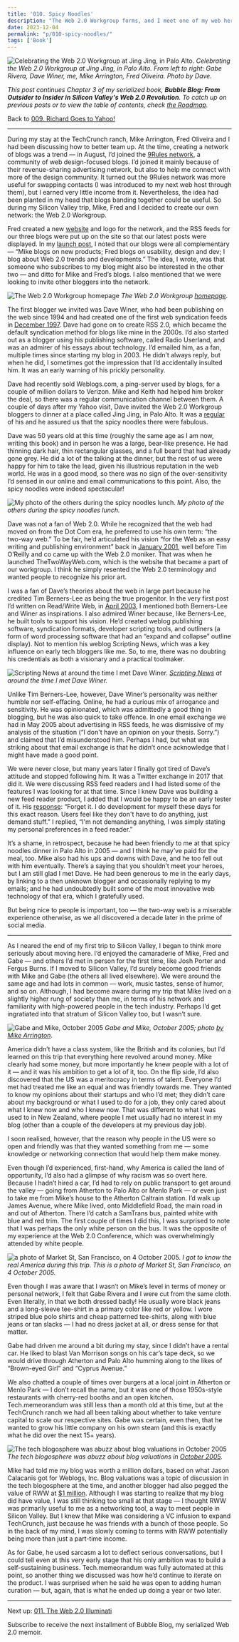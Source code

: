 ```yaml
---
title: '010. Spicy Noodles'
description: "The Web 2.0 Workgroup forms, and I meet one of my web heroes: Dave Winer. Also, Techmeme's Gabe Rivera and I talk about our nascent web businesses."
date: 2023-12-04
permalink: "p/010-spicy-noodles/"
tags: ['Book']
---
```

![Celebrating the Web 2.0 Workgroup at Jing Jing, in Palo Alto.](/assets/images/5f0cf3d8-28af-4f7c-ab78-350ffe501156_2272x1704.jpg "Celebrating the Web 2.0 Workgroup at Jing Jing, in Palo Alto.")
*Celebrating the Web 2.0 Workgroup at Jing Jing, in Palo Alto. From left to right: Gabe Rivera, Dave Winer, me, Mike Arrington, Fred Oliveira. Photo by Dave.*

_This post continues Chapter 3 of my serialized book, **Bubble Blog: From Outsider to Insider in Silicon Valley's Web 2.0 Revolution**. To catch up on previous posts or to view the table of contents, check [the Roadmap](https://www.cybercultural.com/p/roadmap-bubbleblog)._

Back to [009\. Richard Goes to Yahoo!](https://www.cybercultural.com/p/009-richard-goes-to-yahoo)

* * *

During my stay at the TechCrunch ranch, Mike Arrington, Fred Oliveira and I had been discussing how to better team up. At the time, creating a network of blogs was a trend — in August, I’d joined the [9Rules network](https://web.archive.org/web/20060508060801/http://www.readwriteweb.com/archives/9rules_network.php), a community of web design-focused blogs. I’d joined it mainly because of their revenue-sharing advertising network, but also to help me connect with more of the design community. It turned out the 9Rules network was more useful for swapping contacts (I was introduced to my next web host through them), but I earned very little income from it. Nevertheless, the idea had been planted in my head that blogs banding together could be useful. So during my Silicon Valley trip, Mike, Fred and I decided to create our own network: the Web 2.0 Workgroup.

Fred created a new [website](http://web.archive.org/web/20051013062347/http://www.web20workgroup.com/) and logo for the network, and the RSS feeds for our three blogs were put up on the site so that our latest posts were displayed. In my [launch post](https://web.archive.org/web/20060115050008/http://www.readwriteweb.com/archives/web_20_workgrou.php), I noted that our blogs were all complementary — “Mike blogs on new products; Fred blogs on usability, design and dev; I blog about Web 2.0 trends and developments.” The idea, I wrote, was that someone who subscribes to my blog might also be interested in the other two — and ditto for Mike and Fred’s blogs. I also mentioned that we were looking to invite other bloggers into the network.

![The Web 2.0 Workgroup homepage](/assets/images/cc5284db-c315-44f0-9762-c3d46c54fab2_1882x1190.jpg "The Web 2.0 Workgroup homepage")
*The Web 2.0 Workgroup [homepage](http://web.archive.org/web/20051013062347/http://www.web20workgroup.com/).*

The first blogger we invited was Dave Winer, who had been publishing on the web since 1994 and had created one of the first web syndication feeds in [December 1997](http://scripting.com/davenet/1997/12/15/scriptingNewsInXML.html). Dave had gone on to create RSS 2.0, which became the default syndication method for blogs like mine in the 2000s. I’d also started out as a blogger using his publishing software, called Radio Userland, and was an admirer of his essays about technology. I’d emailed him, as a fan, multiple times since starting my blog in 2003. He didn’t always reply, but when he did, I sometimes got the impression that I’d accidentally insulted him. It was an early warning of his prickly personality.

Dave had recently sold Weblogs.com, a ping-server used by blogs, for a couple of million dollars to Verizon. Mike and Keith had helped him broker the deal, so there was a regular communication channel between them. A couple of days after my Yahoo visit, Dave invited the Web 2.0 Workgroup bloggers to dinner at a place called Jing Jing, in Palo Alto. It was a [regular](http://scripting.com/davenet/2000/01/24/killerPatents.html#3) of his and he assured us that the spicy noodles there were fabulous.

Dave was 50 years old at this time (roughly the same age as I am now, writing this book) and in person he was a large, bear-like presence. He had thinning dark hair, thin rectangular glasses, and a full beard that had already gone grey. He did a lot of the talking at the dinner, but the rest of us were happy for him to take the lead, given his illustrious reputation in the web world. He was in a good mood, so there was no sign of the over-sensitivity I’d sensed in our online and email communications to this point. Also, the spicy noodles were indeed spectacular!

![My photo of the others during the spicy noodles lunch.](/assets/images/c96d5846-bcd6-4871-bae2-c4f227731c34_1637x1228.jpg "My photo of the others during the spicy noodles lunch.")
*My photo of the others during the spicy noodles lunch.*

Dave was not a fan of Web 2.0. While he recognized that the web had moved on from the Dot Com era, he preferred to use his own term: “the two-way web.” To be fair, he’d articulated his vision “for the Web as an easy writing and publishing environment” back in [January 2001](https://web.archive.org/web/20010202130700/http://www.thetwowayweb.com/), well before Tim O’Reilly and co came up with the Web 2.0 moniker. That was when he launched TheTwoWayWeb.com, which is the website that became a part of our workgroup. I think he simply resented the Web 2.0 terminology and wanted people to recognize his prior art.

I was a fan of Dave’s theories about the web in large part because he credited Tim Berners-Lee as being the true progenitor. In the very first post I’d written on Read/Write Web, in [April 2003](https://web.archive.org/web/20030809061335/http://www.readwriteweb.com:80/2003/04/20.html), I mentioned both Berners-Lee and Winer as inspirations. I also admired Winer because, like Berners-Lee, he built tools to support his vision. He’d created weblog publishing software, syndication formats, developer scripting tools, and outliners (a form of word processing software that had an “expand and collapse” outline display). Not to mention his weblog Scripting News, which was a key influence on early tech bloggers like me. So, to me, there was no doubting his credentials as both a visionary and a practical toolmaker.

![Scripting News at around the time I met Dave Winer.](/assets/images/c26576d2-4e40-4de6-9508-3491636c9336_1376x1442.jpg "Scripting News at around the time I met Dave Winer.")
*[Scripting News](https://web.archive.org/web/20051013060457/http://www.scripting.com:80/) at around the time I met Dave Winer.*

Unlike Tim Berners-Lee, however, Dave Winer’s personality was neither humble nor self-effacing. Online, he had a curious mix of arrogance and sensitivity. He was opinionated, which was admittedly a good thing in blogging, but he was also quick to take offence. In one email exchange we had in May 2005 about advertising in RSS feeds, he was dismissive of my analysis of the situation (“I don't have an opinion on your thesis. Sorry.”) and claimed that I’d misunderstood him. Perhaps I had, but what was striking about that email exchange is that he didn’t once acknowledge that I might have made a good point.

We were never close, but many years later I finally got tired of Dave’s attitude and stopped following him. It was a Twitter exchange in 2017 that did it. We were discussing RSS feed readers and I had listed some of the features I was looking for at that time. Since I knew Dave was building a new feed reader product, I added that I would be happy to be an early tester of it. His [response](https://twitter.com/davewiner/status/879431809980870656): “Forget it. I do development for myself these days for this exact reason. Users feel like they don't have to do anything, just demand stuff.” I replied, “I'm not demanding anything, I was simply stating my personal preferences in a feed reader.”

It’s a shame, in retrospect, because he had been friendly to me at that spicy noodles dinner in Palo Alto in 2005 — and I think he may’ve paid for the meal, too. Mike also had his ups and downs with Dave, and he too fell out with him eventually. There’s a saying that you shouldn’t meet your heroes, but I am still glad I met Dave. He had been generous to me in the early days, by linking to a then unknown blogger and occasionally replying to my emails; and he had undoubtedly built some of the most innovative web technology of that era, which I gratefully used.

But being nice to people is important, too — the two-way web is a miserable experience otherwise, as we all discovered a decade later in the prime of social media.

* * *

As I neared the end of my first trip to Silicon Valley, I began to think more seriously about moving here. I’d enjoyed the camaraderie of Mike, Fred and Gabe — and others I’d met in person for the first time, like Josh Porter and Fergus Burns. If I moved to Silicon Valley, I’d surely become good friends with Mike and Gabe (the others all lived elsewhere). We were around the same age and had lots in common — work, music tastes, sense of humor, and so on. Although, I had become aware during my trip that Mike lived on a slightly higher rung of society than me, in terms of his network and familiarity with high-powered people in the tech industry. Perhaps I’d get ingratiated into that stratum of Silicon Valley too, but I wasn’t sure.

![Gabe and Mike, October 2005](/assets/images/307a3854-2abc-4cd4-a05b-11383492159d_800x600.jpg "Gabe and Mike, October 2005")
*Gabe and Mike, October 2005; photo [by Mike Arrington](https://www.flickr.com/photos/michaelarrington/55888102).*

America didn’t have a class system, like the British and its colonies, but I’d learned on this trip that everything here revolved around money. Mike clearly had some money, but more importantly he knew people with a lot of it — and it was his ambition to get a lot of it, too. On the flip side, I’d also discovered that the US was a meritocracy in terms of talent. Everyone I’d met had treated me like an equal and was friendly towards me. They wanted to know my opinions about their startups and who I’d met; they didn’t care about my background or what I used to do for a job, they only cared about what I knew now and who I knew now. That was different to what I was used to in New Zealand, where people I met usually had no interest in my blog (other than a couple of the developers at my previous day job).

I soon realised, however, that the reason why people in the US were so open and friendly was that they wanted something from me — some knowledge or networking connection that would help them make money.

Even though I’d experienced, first-hand, why America is called the land of opportunity, I’d also had a glimpse of why racism was so overt here. Because I hadn’t hired a car, I’d had to rely on public transport to get around the valley — going from Atherton to Palo Alto or Menlo Park — or even just to take me from Mike’s house to the Atherton Caltrain station. I’d walk up James Avenue, where Mike lived, onto Middlefield Road, the main road in and out of Atherton. There I’d catch a SamTrans bus, painted white with blue and red trim. The first couple of times I did this, I was surprised to note that I was perhaps the only white person on the bus. It was the opposite of my experience at the Web 2.0 Conference, which was overwhelmingly attended by white people.

![a photo of Market St, San Francisco, on 4 October 2005.](/assets/images/cf0b8c25-4534-4c3b-948d-c85425645db6_1637x1228.jpg "a photo of Market St, San Francisco, on 4 October 2005.")
*I got to know the real America during this trip. This is a photo of Market St, San Francisco, on 4 October 2005.*

Even though I was aware that I wasn’t on Mike’s level in terms of money or personal network, I felt that Gabe Rivera and I were cut from the same cloth. Even literally, in that we both dressed badly! He usually wore black jeans and a long-sleeve tee-shirt in a primary color like red or yellow. I wore striped blue polo shirts and cheap patterned tee-shirts, along with blue jeans or tan slacks — I had no dress jacket at all, or dress sense for that matter.

Gabe had driven me around a bit during my stay, since I didn’t have a rental car. He liked to blast Van Morrison songs on his car’s tape deck, so we would drive through Atherton and Palo Alto humming along to the likes of “Brown-eyed Girl” and “Cyprus Avenue.”

We also chatted a couple of times over burgers at a local joint in Atherton or Menlo Park — I don’t recall the name, but it was one of those 1950s-style restaurants with cherry-red booths and an open kitchen. Tech.memeorandum was still less than a month old at this time, but at the TechCrunch ranch we had all been talking about whether to take venture capital to scale our respective sites. Gabe was certain, even then, that he wanted to grow his little company on his own steam (and this is exactly what he did over the next 15+ years).

![The tech blogosphere was abuzz about blog valuations in October 2005](/assets/images/71919bfe-6285-4230-a8dd-9fb594c09116_2444x1728.jpg "The tech blogosphere was abuzz about blog valuations in October 2005")
*The tech blogosphere was abuzz about blog valuations in [October 2005](https://www.techmeme.com/051007/p29#a051007p29).*

Mike had told me my blog was worth a million dollars, based on what Jason Calacanis got for Weblogs, Inc. Blog valuations was a topic of discussion in the tech blogosphere at the time, and another blogger had also pegged the value of RWW at [$1 million](https://web.archive.org/web/20051211143316/http://www.readwriteweb.com/archives/my_million_doll.php). Although I was starting to realize that my blog did have value, I was still thinking too small at that stage — I thought RWW was primarily useful to me as a networking tool, a way to meet people in Silicon Valley. But I knew that Mike was considering a VC infusion to expand TechCrunch, just because he was friends with a bunch of those people. So in the back of my mind, I was slowly coming to terms with RWW potentially being more than just a part-time income.

As for Gabe, he used sarcasm a lot to deflect serious conversations, but I could tell even at this very early stage that his only ambition was to build a self-sustaining business. Tech.memeorandum was fully automated at this point, so another thing we discussed was how he’d continue to iterate on the product. I was surprised when he said he was open to adding human curation — but, again, that is what he ended up doing a year or two later.

* * *

Next up: [011\. The Web 2.0 Illuminati](https://www.cybercultural.com/p/011-the-web-20-illuminati)

Subscribe to receive the next installment of Bubble Blog, my serialized Web 2.0 memoir.